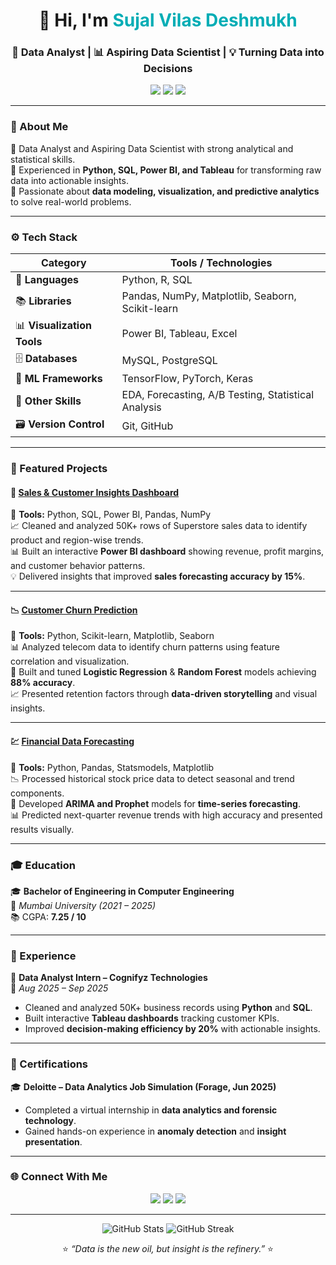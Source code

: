 <!-- Dark Theme Professional GitHub Profile README for Sujal Deshmukh -->

<h1 align="center">👋 Hi, I'm <span style="color:#00ADB5;">Sujal Vilas Deshmukh</span></h1>
<h3 align="center">💼 Data Analyst | 📊 Aspiring Data Scientist | 💡 Turning Data into Decisions</h3>

<p align="center">
  <a href="mailto:sujaldeshmukhwork@gmail.com"><img src="https://img.shields.io/badge/Gmail-D14836?style=for-the-badge&logo=gmail&logoColor=white" /></a>
  <a href="https://www.linkedin.com/in/sujal-deshmukh-a93060349/"><img src="https://img.shields.io/badge/LinkedIn-0077B5?style=for-the-badge&logo=linkedin&logoColor=white" /></a>
  <a href="https://portfolio-ehtw.vercel.app/"><img src="https://img.shields.io/badge/Portfolio-000000?style=for-the-badge&logo=About.me&logoColor=white" /></a>
</p>

---

### 🧠 About Me  
🎯 Data Analyst and Aspiring Data Scientist with strong analytical and statistical skills.  
🧩 Experienced in **Python, SQL, Power BI, and Tableau** for transforming raw data into actionable insights.  
🚀 Passionate about **data modeling, visualization, and predictive analytics** to solve real-world problems.  

---

### ⚙️ Tech Stack  

| Category | Tools / Technologies |
|-----------|----------------------|
| 🐍 **Languages** | Python, R, SQL |
| 📚 **Libraries** | Pandas, NumPy, Matplotlib, Seaborn, Scikit-learn |
| 📊 **Visualization Tools** | Power BI, Tableau, Excel |
| 🗄️ **Databases** | MySQL, PostgreSQL |
| 🤖 **ML Frameworks** | TensorFlow, PyTorch, Keras |
| 🧩 **Other Skills** | EDA, Forecasting, A/B Testing, Statistical Analysis |
| 🗃️ **Version Control** | Git, GitHub |

---

### 🚀 Featured Projects  

#### 🧾 [Sales & Customer Insights Dashboard](https://github.com/Sujald06/Sales-Insights-Dashboard)
🔧 **Tools:** Python, SQL, Power BI, Pandas, NumPy  
📈 Cleaned and analyzed 50K+ rows of Superstore sales data to identify product and region-wise trends.  
📊 Built an interactive **Power BI dashboard** showing revenue, profit margins, and customer behavior patterns.  
💡 Delivered insights that improved **sales forecasting accuracy by 15%**.  

---

#### 📉 [Customer Churn Prediction](https://github.com/Sujald06/Customer-Churn-Prediction)
🔧 **Tools:** Python, Scikit-learn, Matplotlib, Seaborn  
📊 Analyzed telecom data to identify churn patterns using feature correlation and visualization.  
🧠 Built and tuned **Logistic Regression** & **Random Forest** models achieving **88% accuracy**.  
📈 Presented retention factors through **data-driven storytelling** and visual insights.  

---

#### 💹 [Financial Data Forecasting](https://github.com/Sujald06/Financial-Data-Forecasting)
🔧 **Tools:** Python, Pandas, Statsmodels, Matplotlib  
📉 Processed historical stock price data to detect seasonal and trend components.  
🧮 Developed **ARIMA and Prophet** models for **time-series forecasting**.  
📊 Predicted next-quarter revenue trends with high accuracy and presented results visually.  

---

### 🎓 Education  
🎓 **Bachelor of Engineering in Computer Engineering**  
📍 *Mumbai University (2021 – 2025)*  
📚 CGPA: **7.25 / 10**

---

### 💼 Experience  
🏢 **Data Analyst Intern – Cognifyz Technologies**  
📅 *Aug 2025 – Sep 2025*  
- Cleaned and analyzed 50K+ business records using **Python** and **SQL**.  
- Built interactive **Tableau dashboards** tracking customer KPIs.  
- Improved **decision-making efficiency by 20%** with actionable insights.  

---

### 🏅 Certifications  
🎓 **Deloitte – Data Analytics Job Simulation (Forage, Jun 2025)**  
- Completed a virtual internship in **data analytics and forensic technology**.  
- Gained hands-on experience in **anomaly detection** and **insight presentation**.  

---

### 🌐 Connect With Me  

<p align="center">
  <a href="https://www.linkedin.com/in/sujal-deshmukh-a93060349/"><img src="https://img.shields.io/badge/LinkedIn-0077B5?style=for-the-badge&logo=linkedin&logoColor=white" /></a>
  <a href="https://portfolio-ehtw.vercel.app/"><img src="https://img.shields.io/badge/Portfolio-000000?style=for-the-badge&logo=About.me&logoColor=white" /></a>
  <a href="mailto:sujaldeshmukhwork@gmail.com"><img src="https://img.shields.io/badge/Email-D14836?style=for-the-badge&logo=gmail&logoColor=white" /></a>
</p>

---

<p align="center">
  <img src="https://github-readme-stats.vercel.app/api?username=Sujald06&show_icons=true&theme=tokyonight" alt="GitHub Stats" />
  <img src="https://github-readme-streak-stats.herokuapp.com/?user=Sujald06&theme=tokyonight" alt="GitHub Streak" />
</p>

<p align="center">
  ⭐ <em>“Data is the new oil, but insight is the refinery.”</em> ⭐
</p>
